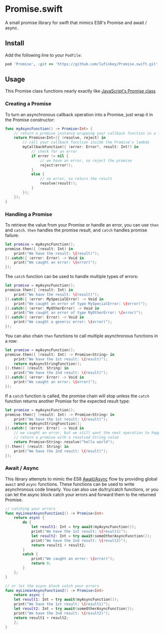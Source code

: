 # Promise.swift

A small promise library for swift that mimics ES8's Promise and await / async.

## Install

Add the following line to your `Podfile`:

```ruby
pod 'Promise', :git => 'https://github.com/lufinkey/Promise.swift.git'
```

## Usage

This Promise class functions nearly exactly like [JavaScript's Promise class](https://developer.mozilla.org/en-US/docs/Web/JavaScript/Reference/Global_Objects/Promise)

### Creating a Promise

To turn an asynchronous callback operation into a Promise, just wrap it in the Promise constructor:

```swift
func myAsyncFunction() -> Promise<Int> {
	// return a promise instance wrapping your callback function in a lambda
	return Promise<Int>({ (resolve, reject) in
		// call your callback function inside the Promise's lambda
		myCallbackFunction({ (error: Error?, result: Int?) in
			// check for an error
			if error != nil {
				// we have an error, so reject the promise
				reject(error!);
			}
			else {
				// no error, so return the result
				resolve(result!);
			}
		});
	});
}
```

### Handling a Promise

To retrieve the value from your Promise or handle an error, you can use `then` and `catch`. `then` handles the promise result, and `catch` handles promise failure:

```swift
let promise = myAsyncFunction();
promise.then({ (result: Int) in
	print("We have the result: \(result)");
}).catch({ (error: Error) -> Void in
	print("We caught an error: \(error)");
});
```

The `catch` function can be used to handle multiple types of errors:

```swift
let promise = myAsyncFunction();
promise.then({ (result: Int) in
	print("We have the result: \(result)");
}).catch({ (error: MySpecialError) -> Void in
	print("We caught an error of type MySpecialError: \(error)");
}).catch({ (error: MyOtherError) -> Void in
	print("We caught an error of type MyOtherError: \(error)");
}).catch({ (error: Error) -> Void in
	print("We caught a generic error: \(error)");
});
```

You can also chain `then` functions to call multiple asynchronous functions in a row:

```swift
let promise = myAsyncFunction();
promise.then({ (result: Int) -> Promise<String> in
	print("We have the 1st result: \(result)");
	return myAsyncStringFunction();
}).then({ (result: String) in
	print("We have the 2nd result: \(result)");
}).catch({ (error: Error) -> Void in
	print("We caught an error: \(error)");
});
```

If a `catch` function is called, the promise chain will stop unless the `catch` function returns another Promise for the expected result type:

```swift
let promise = myAsyncFunction();
promise.then({ (result: Int) -> Promise<String> in
	print("We have the 1st result: \(result)");
	return myAsyncStringFunction();
}).catch({ (error: Error) -> Void in
	// we caught an error, but we still want the next operation to happen
	// return a promise with a resolved String value
	return Promise<String>.resolve("hello world");
}).then({ (result: String) in
	print("We have the 2nd result: \(result)");
});
```

### Await / Async

This library attempts to mimic the ES8 [Await/Async](https://developer.mozilla.org/en-US/docs/Web/JavaScript/Reference/Statements/async_function) flow by providing global `await` and `async` functions.
These functions can be used to write asynchronous code linearly. You can also use do/try/catch functions, or you can let the async block catch your errors and forward them to the returned Promise.

```swift
// catching your errors
func myLinearAsyncFunction1() -> Promise<Int>
	return async {
		do {
			let result1: Int = try await(myAsyncFunction());
			print("We have the 1st result: \(result1)");
			let result2: Int = try await(someOtherAsyncFunction());
			print("We have the 2nd result: \(result2)");
			return result1 + result2;
		}
		catch {
			print("We caught an error: \(error)");
			return 0;
		}
	};
}

// or let the async block catch your errors
func myLinearAsyncFunction2() -> Promise<Int>
	return async {
    let result1: Int = try await(myAsyncFunction());
    print("We have the 1st result: \(result1)");
    let result2: Int = try await(someOtherAsyncFunction());
    print("We have the 2nd result: \(result2)");
    return result1 + result2;
	};
}
```


